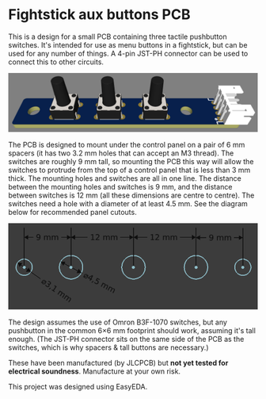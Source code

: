 # Fightstick aux buttons PCB

This is a design for a small PCB containing three tactile pushbutton switches. It's intended for use as menu buttons in a fightstick, but can be used for any number of things. A 4-pin JST-PH connector can be used to connect this to other circuits.

![A render of the PCB](./pcb-render.png)

The PCB is designed to mount under the control panel on a pair of 6 mm spacers (it has two 3.2 mm holes that can accept an M3 thread). The switches are roughly 9 mm tall, so mounting the PCB this way will allow the switches to protrude from the top of a control panel that is less than 3 mm thick. The mounting holes and switches are all in one line. The distance between the mounting holes and switches is 9 mm, and the distance between switches is 12 mm (all these dimensions are centre to centre). The switches need a hole with a diameter of at least 4.5 mm. See the diagram below for recommended panel cutouts.

![Diagram indicating panel mounting cutout dimensions](./mounting-dimensions.png)

The design assumes the use of Omron B3F-1070 switches, but any pushbutton in the common 6×6 mm footprint should work, assuming it's tall enough. (The JST-PH connector sits on the same side of the PCB as the switches, which is why spacers & tall buttons are necessary.)

These have been manufactured (by JLCPCB) but **not yet tested for electrical soundness**. Manufacture at your own risk.

This project was designed using EasyEDA.
